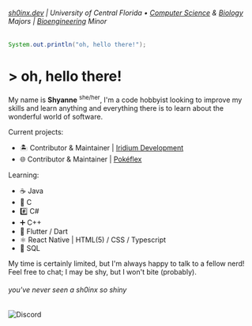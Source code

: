 ###### [sh0inx.dev](https://www.sh0inx.dev) | University of Central Florida • [Computer Science](https://www.ucf.edu/degree/computer-science-bs/) & [Biology](https://www.ucf.edu/degree/biology-bs/) Majors | [Bioengineering](https://www.ucf.edu/degree/bioengineering-minor/) Minor

```java
System.out.println("oh, hello there!");
```

# > oh, hello there!

My name is **Shyanne** <sup>she/her</sup>, I'm a code hobbyist looking to improve my skills and learn anything and everything there is to learn about the wonderful world of software.

Current projects:

- 🏝️ Contributor & Maintainer | [Iridium Development](https://github.com/Iridium-Development)
- 🌐 Contributor & Maintainer | [Pokéflex](https://github.com/sh0inx/Pokeflex)

Learning:

- ☕ Java
- 💽 C
- #️⃣ C#
- ➕ C++
- 🔷 Flutter / Dart
- ⚛️ React Native | HTML(5) / CSS / Typescript
- 🐘 SQL

My time is certainly limited, but I'm always happy to talk to a fellow nerd! Feel free to chat; I may be shy, but I won't bite (probably).

###### *you've never seen a sh0inx so shiny*
![Discord](https://dcbadge.limes.pink/api/shield/269672076883918848?style=flat-square) 
